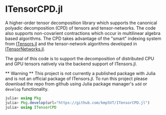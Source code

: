 # ITensorCPD.jl

A higher-order tensor decomposition library which supports the canonical polyadic decomposition (CPD) of tensors and tensor-networks.
The code also supports non-covarient contractions which occur in multilinear algebra based algorithms.
The CPD takes advantage of the "smart" indexing system from [ITensors.jl](https://github.com/ITensor/ITensors.jl) and
the tensor-network algorithms developed in [ITensorNetworks.jl](https://github.com/ITensor/ITensorNetworks.jl).

The goal of this code is to support the decomposition of distributed CPU and GPU tensors natively via the backend support of ITensors.jl.

** Warning ** This project is not currently a published package with Julia and is not an official package of ITensors.jl.
To run this project please download the repo from github using Julia package manager's `add` or `develop` functionality.

```julia
julia> using Pkg
julia> Pkg.develop(url="https://github.com/kmp5VT/ITensorCPD.jl")
julia> using ITensorCPD
```
